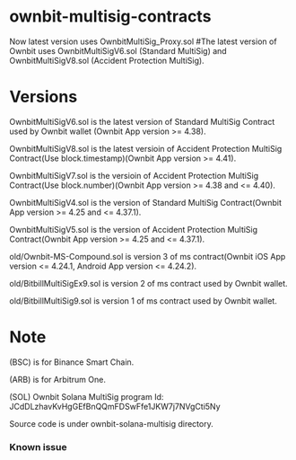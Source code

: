 # ownbit-multisig-contracts

Now latest version uses OwnbitMultiSig_Proxy.sol
#The latest version of Ownbit uses OwnbitMultiSigV6.sol (Standard MultiSig) and OwnbitMultiSigV8.sol (Accident Protection MultiSig).

# Versions

OwnbitMultiSigV6.sol is the latest version of Standard MultiSig Contract used by Ownbit wallet (Ownbit App version >= 4.38).

OwnbitMultiSigV8.sol is the latest versioin of Accident Protection MultiSig Contract(Use block.timestamp)(Ownbit App version >= 4.41).

OwnbitMultiSigV7.sol is the versioin of Accident Protection MultiSig Contract(Use block.number)(Ownbit App version >= 4.38 and <= 4.40).

OwnbitMultiSigV4.sol is the version of Standard MultiSig Contract(Ownbit App version >= 4.25 and <= 4.37.1).

OwnbitMultiSigV5.sol is the version of Accident Protection MultiSig Contract(Ownbit App version >= 4.25 and <= 4.37.1).

old/Ownbit-MS-Compound.sol is version 3 of ms contract(Ownbit iOS App version <= 4.24.1, Android App version <= 4.24.2).

old/BitbillMultiSigEx9.sol is version 2 of ms contract used by Ownbit wallet.

old/BitbillMultiSig9.sol is version 1 of ms contract used by Ownbit wallet.

# Note

(BSC) is for Binance Smart Chain. 

(ARB) is for Arbitrum One.

(SOL) Ownbit Solana MultiSig program Id: JCdDLzhavKvHgGEfBnQQmFDSwFfe1JKW7j7NVgCti5Ny

Source code is under ownbit-solana-multisig directory.

### Known issue

